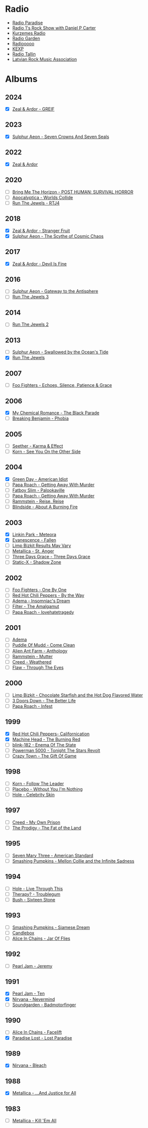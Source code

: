 # Radio
- [Radio Paradise](https://radioparadise.com/home)
- [Radio 1's Rock Show with Daniel P Carter](https://www.bbc.co.uk/programmes/b006wq4s)
- [Kurzemes Radio](https://kurzemesradio.lv/)
- [Radio Garden](https://radio.garden)
- [Radiooooo](https://radiooooo.com/)
- [KEXP](https://www.kexp.org/listen/)
- [Radio Tallin](https://raadiotallinn.err.ee/)
- [Latvian Rock Music Association](https://lrma.lv/en/)

# Albums
## 2024
- [x] [Zeal & Ardor - GREIF](https://music.youtube.com/playlist?list=OLAK5uy_npjc-G0QzXibg5_lhIWgXQPF6_cGsuFbA)

## 2023
- [x] [Sulphur Aeon - Seven Crowns And Seven Seals](https://music.youtube.com/playlist?list=OLAK5uy_l1jFfFf2-U_cwHS4XpRd3u6q31OWkv7mA)

## 2022
- [x] [Zeal & Ardor](https://music.youtube.com/playlist?list=OLAK5uy_nBiHN_Zj9zWDliqLBHDVE790BUwqFrNws)

## 2020
- [ ] [Bring Me The Horizon - POST HUMAN: SURVIVAL HORROR](https://music.youtube.com/playlist?list=OLAK5uy_l9TPf1JXY6tsKaKURirxb8uhuIelX1kb4)
- [ ] [Apocalyptica - Worlds Collide](https://music.youtube.com/playlist?list=OLAK5uy_m8MeVujdjjA3oXK8qzeCLlnPlTOvC5NEU)
- [ ] [Run The Jewels - RTJ4](https://music.youtube.com/playlist?list=OLAK5uy_kWbQ0AlGGGglkUV23IG1Gozn68DYGDbFs)
  
## 2018
- [x] [Zeal & Ardor - Stranger Fruit](https://music.youtube.com/playlist?list=OLAK5uy_mvFMmnhOJigc1mk147QRYqfyvkIdV3f-k)
- [x] [Sulphur Aeon - The Scythe of Cosmic Chaos](https://music.youtube.com/playlist?list=OLAK5uy_mdeEJNmt2kZ4bbb6WVpnIu4COB6TLbWRY)

## 2017
- [x] [Zeal & Ardor - Devil Is Fine](https://music.youtube.com/playlist?list=OLAK5uy_m0ZfMi3YYSJbZwWzndNyLE7qR-sYuTPPo)

## 2016
- [ ] [Sulphur Aeon - Gateway to the Antisphere](https://music.youtube.com/playlist?list=OLAK5uy_l6t92tcx6GAhlti8XYKBO3zZGiA11eWDk)
- [ ] [Run The Jewels 3](https://music.youtube.com/playlist?list=OLAK5uy_n9eofVyWLpabp-cM4Gwks9IIsLDdtE6Yk)
      
## 2014
- [ ] [Run The Jewels 2](https://music.youtube.com/playlist?list=OLAK5uy_molU0wWEqwTsT48qNLRG0akU-RQWhJ18k)

## 2013
- [ ] [Sulphur Aeon - Swallowed by the Ocean's Tide](https://music.youtube.com/playlist?list=OLAK5uy_mh7JphnlNS6-VCSQvwvxkUb79Jp0KOPws)
- [x] [Run The Jewels](https://music.youtube.com/playlist?list=OLAK5uy_kN_OJJntSR_6zNlgYPBL2qAeCQZvzcma4)
      
## 2007
- [ ] [Foo Fighters - Echoes, Silence, Patience & Grace](https://music.youtube.com/playlist?list=OLAK5uy_nxn8Zv2ewQJB-bOHbholRKxn_-3-zaTx0)

## 2006
- [x] [My Chemical Romance - The Black Parade](https://music.youtube.com/playlist?list=OLAK5uy_ne_HSgrl27Y4cfAMhcSWjbVhcafZ4wmMA)
- [ ] [Breaking Benjamin - Phobia](https://music.youtube.com/playlist?list=OLAK5uy_kXsvrgPZdApbM7fm_3IBap64LIANiUUwE)
  
## 2005
- [ ] [Seether - Karma & Effect](https://music.youtube.com/playlist?list=OLAK5uy_kFHnTlv1VTMNGT2mLq-UvSbEjilyiloF4)
- [ ] [Korn - See You On the Other Side](https://music.youtube.com/playlist?list=OLAK5uy_nWTAgGvIEBjmwSqiHcCcNUSv3DN04iqgA)
  
## 2004
- [x] [Green Day - American Idiot](https://music.youtube.com/playlist?list=OLAK5uy_mmM6IEvxyWMmJhYOVc3YyFUH7espfFHP4)
- [ ] [Papa Roach - Getting Away With Murder](https://music.youtube.com/playlist?list=OLAK5uy_nnLSc3PL8hU5rVtxfjjg5QU5U7-Rn2RbQ)
- [ ] [Fatboy Slim - Palookaville](https://music.youtube.com/playlist?list=OLAK5uy_lJpXHe_FNQLKguhMQb7D5qYw50Wo-_Y60)
- [ ] [Papa Roach - Getting Away With Murder](https://music.youtube.com/playlist?list=OLAK5uy_nnLSc3PL8hU5rVtxfjjg5QU5U7-Rn2RbQ)
- [ ] [Rammstein - Reise, Reise](https://music.youtube.com/playlist?list=OLAK5uy_k2AtKMOcMEkDfMvoKJrl1ByHUMqMo_KVI)
- [ ] [Blindside - About A Burning Fire](https://music.youtube.com/playlist?list=OLAK5uy_me70Qu5beXpn86xWXDGAJwNZYsHKTnyFA)

## 2003
- [x] [Linkin Park - Meteora](https://music.youtube.com/playlist?list=OLAK5uy_nE-SkwNA6lYF99wd-MHzJVqThnUIJGe3I)
- [x] [Evanescence - Fallen](https://music.youtube.com/playlist?list=OLAK5uy_nDVLWRxRtpfZl5tZiO0U_utWz_vRe1Pfg)
- [ ] [Limp Bizkit Results May Vary](https://music.youtube.com/playlist?list=OLAK5uy_kmHqwzyXR07J9P3E8GLsSoH9te-bnDDiI)
- [ ] [Metallica - St. Anger](https://music.youtube.com/playlist?list=OLAK5uy_lLZbgZsZ40ofzOWIN2c3vqKMlhD3FcTxQ)
- [ ] [Three Days Grace - Three Days Grace](https://music.youtube.com/playlist?list=OLAK5uy_lKnsRl04yQF7IH_RxXRLYHVFo1CQQ0FtI)
- [ ] [Static-X - Shadow Zone](https://music.youtube.com/playlist?list=OLAK5uy_n5U5C8dz3YIQ6u7Anke8BBXATcGwTaymY)
  
## 2002
- [ ] [Foo Fighters - One By One](https://music.youtube.com/playlist?list=OLAK5uy_nR36vkErboYwzNp7FEvUsVm6pNdOrsS7U)
- [ ] [Red Hot Chili Peppers - By the Way](https://music.youtube.com/playlist?list=OLAK5uy_mMa5i7OJDtHbIxX8Vl87xVzphCfy24Bhw)
- [ ] [Adema - Insomniac's Dream](https://music.youtube.com/playlist?list=OLAK5uy_kpnoNWv2gjfrJVjsfaTPt0TxEyEzJQiOc)
- [ ] [Filter - The Amalgamut](https://music.youtube.com/playlist?list=OLAK5uy_lMhxoxeQfdBsOiY_9-hkcoeZA-sVRsOuw)
- [ ] [Papa Roach - lovehatetragedy](https://music.youtube.com/playlist?list=OLAK5uy_no0gbIvN4hyCqV1wkXWqE39j-y0Zw-vXw)
  
## 2001
- [ ] [Adema](https://music.youtube.com/playlist?list=OLAK5uy_kCZgxsvfRXHut7gbw8n7VG9FUmD7MyQWU)
- [ ] [Puddle Of Mudd - Come Clean](https://music.youtube.com/playlist?list=OLAK5uy_nUOjF3ixMriTL16sHIsGGa62JGtnO8c6o)
- [ ] [Alien Ant Farm - Anthology](https://music.youtube.com/playlist?list=OLAK5uy_lQc3Q9T0CHpDDmby0IpqCv7uIHGjwfqxw)
- [ ] [Rammstein - Mutter](https://music.youtube.com/playlist?list=OLAK5uy_nNutR-J9j_crO8GqSKSbEF-fQVGnPVBzE)
- [ ] [Creed - Weathered](https://music.youtube.com/playlist?list=OLAK5uy_nwTd6EyHJFQzaamlWH9X7shSilBivHj6M)
- [ ] [Flaw - Through The Eyes](https://music.youtube.com/playlist?list=OLAK5uy_lYcJJ9JhjxQgE54rs-bK55352iUQaZoAI)

## 2000
- [ ] [Limp Bizkit - Chocolate Starfish and the Hot Dog Flavored Water](https://music.youtube.com/playlist?list=OLAK5uy_ndIIX6Vphp1jyPMuOZXRiebtUOu9loJ20)
- [ ] [3 Doors Down - The Better Life](https://music.youtube.com/playlist?list=OLAK5uy_kGAaQomWBR3w50HIZ7nUa11_Gq9QOY__U)
- [ ] [Papa Roach - Infest](https://music.youtube.com/playlist?list=OLAK5uy_kTHiWStYIU7_2n1pjJtOwTKZCs2Zneg8A)

## 1999
- [x] [Red Hot Chili Peppers- Californication](https://music.youtube.com/playlist?list=OLAK5uy_kTnNQq084U1cNShZyo2NpbMRg2-bbuMco)
- [x] [Machine Head - The Burning Red](https://music.youtube.com/playlist?list=OLAK5uy_l5Ojsr1ID_P5zLVTHwVaWeGCXsyOR7kOo)
- [ ] [blink-182 - Enema Of The State](https://music.youtube.com/playlist?list=OLAK5uy_kUN4Ot5COYQYgoz69St53IraeVz-N1EAc)
- [ ] [Powerman 5000 - Tonight The Stars Revolt](https://music.youtube.com/playlist?list=OLAK5uy_kLM8pDBjoPHGjlJ6gUQGHj6ZjXlw-_GkI)
- [ ] [Crazy Town - The Gift Of Game](https://music.youtube.com/playlist?list=OLAK5uy_kKd3YA9sUYKCSdynkE3yz8Ar5gZdSL5H4)

## 1998
- [ ] [Korn - Follow The Leader](https://music.youtube.com/playlist?list=OLAK5uy_l9DBNhKxExv0Xd2CrzEY0vmUupeVjzRVw)
- [ ] [Placebo - Without You I'm Nothing](https://music.youtube.com/playlist?list=OLAK5uy_m5AmvFW6sbIUHpBYVrJJOGzhqf9dbQIOE)
- [ ] [Hole - Celebrity Skin](https://music.youtube.com/playlist?list=OLAK5uy_mKJJrDzqV99pGZjqIHCozze4gIJSsiD8g)
  
## 1997
- [ ] [Creed - My Own Prison](https://music.youtube.com/playlist?list=OLAK5uy_mIr2UsmyOTbL5WbCb1HiDMhw1-n-4h2CM)
- [ ] [The Prodigy - The Fat of the Land](https://music.youtube.com/playlist?list=OLAK5uy_l8N9VhE-C5aH8Cj0Lfn2nk3IJexBcN3EI)

## 1995
 - [ ] [Seven Mary Three - American Standard](https://music.youtube.com/playlist?list=OLAK5uy_kajp_LVOWuN6cWLfBW_joW8gYgqmfxSks)
 - [ ] [Smashing Pumpkins - Mellon Collie and the Infinite Sadness](https://music.youtube.com/playlist?list=OLAK5uy_k00TJUAla-j386Kzl12O6C8TBcyFxBo48)

## 1994
- [ ] [Hole - Live Through This](https://music.youtube.com/playlist?list=OLAK5uy_ldZOaTy96cvyYrUpXhb1XeAC0DugOLYd8)
- [ ] [Therapy? - Troublegum](https://music.youtube.com/playlist?list=OLAK5uy_mPppgAyNjFhikWoNqer5Uj_dIwYyHzqzQ)
- [ ] [Bush - Sixteen Stone](https://music.youtube.com/playlist?list=OLAK5uy_l8FV6iwpMMTHwSELNqsutodC6GJs_GFIQ)
  
## 1993
- [ ] [Smashing Pumpkins - Siamese Dream](https://music.youtube.com/playlist?list=OLAK5uy_mh5IhxrZWEvvjmF8oj4owU8X9J-n3EtnQ)
- [ ] [Candlebox](https://music.youtube.com/playlist?list=OLAK5uy_nsNyvS-JuSzD6sm3oLQQzrm8woq7PSjKc)
- [ ] [Alice In Chains - Jar Of Flies](https://music.youtube.com/playlist?list=OLAK5uy_nm3C0nN-sovADKdh74Mgm5spUGFBzoO8Q)

## 1992
- [ ] [Pearl Jam - Jeremy](https://music.youtube.com/playlist?list=OLAK5uy_nobNqHCf5-rNeGMz3nDgu96DoyAeIpx7M)

## 1991
- [x] [Pearl Jam - Ten](https://music.youtube.com/playlist?list=OLAK5uy_nCmmq03HsHVw9jrLUPm1SfKXIwuCQ1hXk)
- [x] [Nirvana - Nevermind](https://music.youtube.com/playlist?list=OLAK5uy_lYnxawfGdkGePjdFhIYaS6LjP-Md6UYf0)
- [ ] [Soundgarden - Badmotorfinger](https://music.youtube.com/playlist?list=OLAK5uy_n1puzrqoAW5xmKJ5Wp_N1srpQm8gryt8M)

## 1990
- [ ] [Alice In Chains - Facelift](https://music.youtube.com/playlist?list=OLAK5uy_krGjVxCI3i6ufQxi7ghontF0BAmva13qs)
- [x] [Paradise Lost - Lost Paradise](https://music.youtube.com/playlist?list=OLAK5uy_njmQ76RSn96-dW5LYAQkmR59orIGeO9B8)
  
## 1989
- [x] [Nirvana - Bleach](https://music.youtube.com/playlist?list=OLAK5uy_l33lV-pSSSn7IHoVBPYrblCO9mLI5ICVc)

## 1988
- [x] [Metallica - ...And Justice for All](https://music.youtube.com/playlist?list=OLAK5uy_nfd04cpVQ9Xv0UsOTBshL1TU6O2vz-rhg)

## 1983
- [ ] [Metallica - Kill 'Em All](https://music.youtube.com/playlist?list=OLAK5uy_m-35U84Nfew9lXmlFNJD_DStZacRYoqWo)
